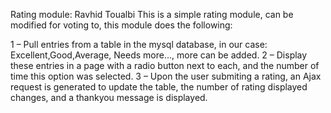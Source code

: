 Rating module: Ravhid Toualbi
This is a simple rating module, can be modified for voting to, this module does the following:

1 – Pull entries from a table in the mysql database, in our case: Excellent,Good,Average, Needs more..., more can be added.
2 – Display these entries in a page with a radio button next to each, and the number of time this option was selected. 
3 – Upon the user submiting a rating, an Ajax request is generated to update the table, the number of rating displayed changes, and a thankyou message is displayed.
